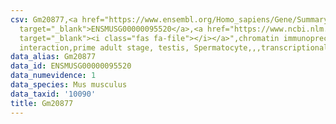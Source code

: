 ```yaml
---
csv: Gm20877,<a href="https://www.ensembl.org/Homo_sapiens/Gene/Summary?db=core;g=ENSMUSG00000095520"
  target="_blank">ENSMUSG00000095520</a>,<a href="https://www.ncbi.nlm.nih.gov/pubmed/25450459"
  target="_blank"><i class="fas fa-file"></i></a>",chromatin immunoprecipitation assay,direct
  interaction,prime adult stage, testis, Spermatocyte,,,transcriptional regulation,
data_alias: Gm20877
data_id: ENSMUSG00000095520
data_numevidence: 1
data_species: Mus musculus
data_taxid: '10090'
title: Gm20877
---
```

